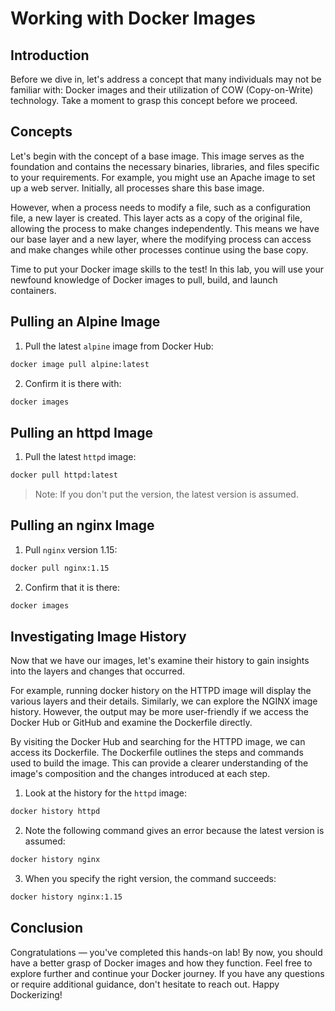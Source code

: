 # Working with Docker Images

## Introduction

Before we dive in, let's address a concept that many individuals may not be familiar with: Docker images and their utilization of COW (Copy-on-Write) technology. Take a moment to grasp this concept before we proceed.

## Concepts

Let's begin with the concept of a base image. This image serves as the foundation and contains the necessary binaries, libraries, and files specific to your requirements. For example, you might use an Apache image to set up a web server. Initially, all processes share this base image.

However, when a process needs to modify a file, such as a configuration file, a new layer is created. This layer acts as a copy of the original file, allowing the process to make changes independently. This means we have our base layer and a new layer, where the modifying process can access and make changes while other processes continue using the base copy.

Time to put your Docker image skills to the test! In this lab, you will use your newfound knowledge of Docker images to pull, build, and launch containers.

## Pulling an Alpine Image

1. Pull the latest `alpine` image from Docker Hub:
```bash
docker image pull alpine:latest
```
2. Confirm it is there with:
```bash
docker images
```

## Pulling an httpd Image

1. Pull the latest `httpd` image:
```bash
docker pull httpd:latest
```
> Note: If you don't put the version, the latest version is assumed.

## Pulling an nginx Image

1. Pull `nginx` version 1.15:
```bash
docker pull nginx:1.15
```
2. Confirm that it is there:
```bash
docker images
```

## Investigating Image History

Now that we have our images, let's examine their history to gain insights into the layers and changes that occurred.

For example, running docker history on the HTTPD image will display the various layers and their details. Similarly, we can explore the NGINX image history. However, the output may be more user-friendly if we access the Docker Hub or GitHub and examine the Dockerfile directly.

By visiting the Docker Hub and searching for the HTTPD image, we can access its Dockerfile. The Dockerfile outlines the steps and commands used to build the image. This can provide a clearer understanding of the image's composition and the changes introduced at each step.

1. Look at the history for the `httpd` image:
```bash
docker history httpd
```
2. Note the following command gives an error because the latest version is assumed:
```bash
docker history nginx
```
3. When you specify the right version, the command succeeds:
```bash
docker history nginx:1.15
```
## Conclusion

Congratulations — you've completed this hands-on lab! By now, you should have a better grasp of Docker images and how they function. Feel free to explore further and continue your Docker journey. If you have any questions or require additional guidance, don't hesitate to reach out. Happy Dockerizing!
